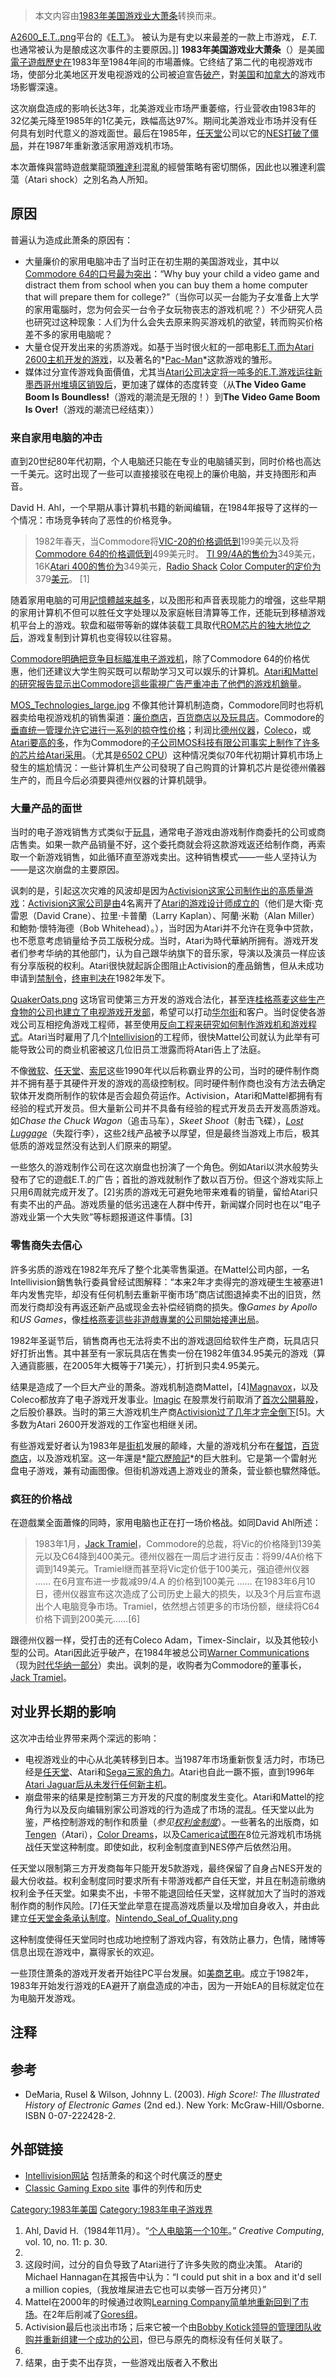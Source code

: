 > 本文内容由[1983年美国游戏业大萧条](https://zh.wikipedia.org/wiki/1983年美国游戏业大萧条)转换而来。


[A2600_E.T..png](https://zh.wikipedia.org/wiki/File:A2600_E.T..png "fig:A2600_E.T..png")平台的《[E.T.](https://zh.wikipedia.org/wiki/E.T.外星人_\(1983年游戏\) "wikilink")》。 被认为是有史以来最差的一款上市游戏， *E.T.* 也通常被认为是酿成这次事件的主要原因。\]\] **1983年美国游戏业大萧条**（）是美國[電子遊戲歷史在](https://zh.wikipedia.org/wiki/電子遊戲歷史 "wikilink")1983年至1984年间的市場蕭條。它终结了第二代的电视游戏市场，使部分北美地区开发电视游戏的公司被迫宣告[破产](https://zh.wikipedia.org/wiki/破产 "wikilink")，對[美国](../Page/美国.md "wikilink")和[加拿大](../Page/加拿大.md "wikilink")的游戏市场影響深遠。

这次崩盘造成的影响长达3年，北美游戏业市场严重萎缩，行业营收由1983年的32亿美元降至1985年的1亿美元，跌幅高达97%。期间北美游戏业市场并没有任何具有划时代意义的游戏面世。最后在1985年，[任天堂](../Page/任天堂.md "wikilink")公司以它的[NES打破了僵局](../Page/红白机.md "wikilink")，并在1987年重新激活家用游戏机市场。

本次蕭條與當時遊戲業龍頭[雅達利](../Page/雅達利.md "wikilink")混亂的經營策略有密切關係，因此也以雅達利震蕩（Atari shock）之別名為人所知。

## 原因

普遍认为造成此萧条的原因有：

  - 大量廉价的家用电脑冲击了当时正在初生期的美国游戏业，其中以[Commodore 64的口号最为突出](https://zh.wikipedia.org/wiki/Commodore_64 "wikilink")：“Why buy your child a video game and distract them from school when you can buy them a home computer that will prepare them for college?”（当你可以买一台能为子女准备上大学的家用電腦时，您为何会买一台令子女玩物丧志的游戏机呢？）不少研究人员也研究过这种现象：人们为什么会失去原来购买游戏机的欲望，转而购买价格差不多的家用电脑呢？
  - 大量仓促开发出来的劣质游戏。如基于当时很火紅的一部电影[E.T.而为](https://zh.wikipedia.org/wiki/E.T. "wikilink")[Atari 2600主机开发的](https://zh.wikipedia.org/wiki/Atari_2600 "wikilink")[游戏](https://zh.wikipedia.org/wiki/E.T.外星人_\(1983年游戏\) "wikilink")，以及著名的*[Pac-Man](https://zh.wikipedia.org/wiki/Pac-Man "wikilink")*这款游戏的雏形。
  - 媒体过分宣传游戏負面價值，尤其当[Atari公司决定](https://zh.wikipedia.org/wiki/Atari "wikilink")[将一吨多的E.T.游戏运往新墨西哥州堆填区销毁后](../Page/雅达利游戏掩埋事件.md "wikilink")，更加速了媒体的态度转变（从**The Video Game Boom Is Boundless\!**（游戏的潮流是无限的！）到**The Video Game Boom Is Over\!**（游戏的潮流已经结束））

### 来自家用电脑的冲击

直到20世纪80年代初期，个人电脑还只能在专业的电脑铺买到，同时价格也高达一千美元。这时出现了一些可以直接接驳在电视上的廉价电脑，并支持图形和声音。

David H. Ahl，一个早期从事计算机书籍的新闻编辑，在1984年报导了这样的一个情况：市场竞争转向了恶性的价格竞争。

> 1982年春天，当Commodore将[VIC-20的价格调低到](https://zh.wikipedia.org/wiki/Commodore_VIC-20 "wikilink")199美元以及将[Commodore 64的价格调低到](https://zh.wikipedia.org/wiki/Commodore_64 "wikilink")499美元时。 [TI 99/4A的售价为](https://zh.wikipedia.org/wiki/Texas_Instruments_TI-99/4A "wikilink")349美元，16K[Atari 400的售价为](https://zh.wikipedia.org/wiki/Atari_8-bit_family "wikilink")349美元，[Radio Shack](https://zh.wikipedia.org/wiki/Radio_Shack "wikilink") [Color Computer的定价为](https://zh.wikipedia.org/wiki/Tandy_Color_Computer "wikilink")379[美元](../Page/美元.md "wikilink")。 \[1\]

随着家用电脑的可用[記憶體越来越多](https://zh.wikipedia.org/wiki/記憶體 "wikilink")，以及图形和声音表现能力的增强，这些早期的家用计算机不但可以胜任文字处理以及家庭帐目清算等工作，还能玩到移植游戏机平台上的游戏。软盘和磁带等新的媒体装载工具取代[ROM芯片的独大地位之后](https://zh.wikipedia.org/wiki/ROM "wikilink")，游戏复制到计算机也变得较以往容易。

[Commodore明确把竞争目标瞄准电子游戏机](https://zh.wikipedia.org/wiki/Commodore "wikilink")，除了Commodore 64的价格优惠，他们还建议大学生购买既可以帮助学习又可以娱乐的计算机。[Atari和](https://zh.wikipedia.org/wiki/Atari "wikilink")[Mattel的研究报告显示出Commodore這些電視广告严重冲击了他們的游戏机銷量](https://zh.wikipedia.org/wiki/Mattel "wikilink")。

[MOS_Technologies_large.jpg](https://zh.wikipedia.org/wiki/File:MOS_Technologies_large.jpg "fig:MOS_Technologies_large.jpg") 不像其他计算机制造商，Commodore同时也将机器卖给电视游戏机的销售渠道：[廉价商店](https://zh.wikipedia.org/wiki/廉价商店 "wikilink")，[百货商店以及](https://zh.wikipedia.org/wiki/百货商店 "wikilink")[玩具店](https://zh.wikipedia.org/wiki/玩具店 "wikilink")。Commodore的[垂直统一管理允许它进行一系列的](https://zh.wikipedia.org/wiki/垂直统一管理 "wikilink")[掠夺性价格](https://zh.wikipedia.org/wiki/掠夺性价格 "wikilink")；利润比[德州仪器](../Page/德州仪器.md "wikilink")，[Coleco](../Page/Coleco.md "wikilink")，或 [Atari要高的多](https://zh.wikipedia.org/wiki/Atari "wikilink")，作为Commodore的[子公司](../Page/子公司.md "wikilink")[MOS科技有限公司事实上制作了许多的](https://zh.wikipedia.org/wiki/MOS科技公司 "wikilink")[芯片给Atari采用](https://zh.wikipedia.org/wiki/芯片 "wikilink")。（尤其是[6502 CPU](../Page/MOS_6502.md "wikilink")）这种情况类似70年代初期计算机市场上發生的尴尬情況：一些计算机生产公司發現了自己购買的计算机芯片是從德州儀器生产的，而且今后必須要與德州仪器的计算机競爭。

### 大量产品的面世

当时的电子游戏销售方式类似于[玩具](../Page/玩具.md "wikilink")，通常电子游戏由游戏制作商委托的公司或商店售卖。如果一款产品销量不好，这个委托商就会将这款游戏返还给制作商，再索取一个新游戏销售，如此循环直至游戏卖出。这种销售模式——一些人坚持认为——是这次崩盘的主要原因。

讽刺的是，引起这次灾难的风波却是因为[Activision这家公司制作出的高质量游戏](https://zh.wikipedia.org/wiki/Activision "wikilink")：[Activision这家公司是由](https://zh.wikipedia.org/wiki/Activision "wikilink")4名离开了[Atari的游戏设计师成立的](https://zh.wikipedia.org/wiki/Atari "wikilink")（他们是大衛·克雷恩（David Crane）、拉里·卡普蘭（Larry Kaplan）、阿蘭·米勒（Alan Miller）和鮑勃·懷特海德（Bob Whitehead）。），当时因为Atari并不允许在竞争中贷款，也不愿意考虑销量给予员工版税分成。当时，Atari为時代華納所拥有。游戏开发者们参考华纳的其他部门，认为自己跟华纳旗下的音乐家，导演以及演员一样应该有分享版税的权利。Atari很快就起訴企图阻止Activision的產品銷售，但从未成功申请到[禁制令](https://zh.wikipedia.org/wiki/禁制令 "wikilink")，[终审判决在](https://zh.wikipedia.org/wiki/终审判决 "wikilink")1982年发下。

[QuakerOats.png](https://zh.wikipedia.org/wiki/File:QuakerOats.png "fig:QuakerOats.png") 这场官司使第三方开发的游戏合法化，甚至连[桂格燕麦这些生产食物的公司也建立了电视游戏开发部](https://zh.wikipedia.org/wiki/桂格燕麦公司 "wikilink")，希望可以打动[华尔街](../Page/华尔街.md "wikilink")和客户。当时促使各游戏公司互相挖角游戏工程师，甚至使用[反向工程来研究如何制作游戏机和游戏程式](https://zh.wikipedia.org/wiki/反向工程 "wikilink")。Atari当时雇用了几个[Intellivision](../Page/Intellivision.md "wikilink")的工程师，很快Mattel公司就认为此举有可能导致公司的商业机密被这几位旧员工泄露而将Atari告上了法庭。

不像[微软](../Page/微软.md "wikilink")、[任天堂](../Page/任天堂.md "wikilink")、[索尼](../Page/索尼.md "wikilink")这些1990年代以后称霸业界的公司，当时的硬件制作商并不拥有基于其硬件开发的游戏的高级控制权。同时硬件制作商也没有方法去确定软体开发商所制作的软体是否会超负荷运作。Activision，Atari和Mattel都拥有有经验的程式开发员。但大量新公司并不具备有经验的程式开发员去开发高质游戏。如*Chase the Chuck Wagon*（追击马车），*Skeet Shoot*（射击飞碟），*[Lost Luggage](../Page/失蹤行李.md "wikilink")*（失蹤行李），这些2线产品被予以厚望，但是最终当游戏上市后，极其低质的游戏显然没有达到人们原来的期望。

一些悠久的游戏制作公司在这次崩盘也扮演了一个角色。例如Atari以洪水般势头發布了它的遊戲E.T.的广告；首批的游戏就制作了数以百万份。但这个游戏实际上只用6周就完成开发了。\[2\]劣质的游戏无可避免地带来难看的销量，留给Atari只有卖不出的产品。游戏质量的低劣迅速在人群中传开，新闻媒介同时也在以“电子游戏业第一个大失败”等标题报道这件事情。\[3\]

### 零售商失去信心

許多劣质的游戏在1982年充斥了整个北美零售渠道。在Mattel公司内部，一名Intellivision銷售執行委員曾经试图解释：“本来2年才卖得完的游戏硬生生被塞进1年内发售完毕，却没有任何机制去重新平衡市场”商店试图退掉卖不出的旧货，然而发行商却没有再返还新产品或现金去补偿经销商的损失。像*Games by Apollo*和*US Games*，像[桂格燕麦這些非遊戲專業的公司開始接連出局](https://zh.wikipedia.org/wiki/桂格燕麦 "wikilink")。

1982年圣诞节后，销售商再也无法将卖不出的游戏退回给软件生产商，玩具店只好打折出售。其中甚至有一家玩具店在售卖一份在1982年值34.95美元的游戏（算入通貨膨脹，在2005年大概等于71美元），打折到只卖4.95美元。

结果是造成了一个巨大产业的萧条。游戏机制造商Mattel，\[4\][Magnavox](https://zh.wikipedia.org/wiki/Magnavox "wikilink")，以及Coleco都放弃了电子游戏开发事业。[Imagic](https://zh.wikipedia.org/wiki/Imagic "wikilink") 在股票发行前取消了[首次公開募股](https://zh.wikipedia.org/wiki/首次公開募股 "wikilink")，之后股价暴跌。当时的第三大游戏机生产商[Activision过了几年才完全倒下](https://zh.wikipedia.org/wiki/Activision "wikilink")\[5\]。大多数为Atari 2600开发游戏的工作室也相继关闭。

有些游戏爱好者认为1983年是[街机](../Page/街机.md "wikilink")发展的颠峰，大量的游戏机分布在[餐馆](../Page/餐馆.md "wikilink")，[百货商店](https://zh.wikipedia.org/wiki/百货商店 "wikilink")，以及游戏机室。这一年還是*[龍穴歷險記](../Page/龍穴歷險記.md "wikilink")*的巨大胜利。它是第一个雷射光盘电子游戏，兼有动画图像。但街机游戏遇上游戏业的萧条，营业额也驟然降低。

### 疯狂的价格战

在遊戲業全面蕭條的同時，家用电脑也正在打一场价格战。如同David Ahl所述：

> 1983年1月，[Jack Tramiel](https://zh.wikipedia.org/wiki/Jack_Tramiel "wikilink")，Commodore的总裁，将Vic的价格降到139美元以及C64降到400美元。德州仪器在一周后才进行反击：将99/4A价格下调到149美元。Tramiel继而甚至将Vic定价低于100美元，强迫德州仪器 …… 在6月宣布进一步裁减99/4.A 的价格到100美元 …… 在1983年6月10日，德州仪器宣布这次造成了公司历史上最大的损失，以及3个月后宣布退出个人电脑竞争市场。Tramiel，依然想占领更多的市场份额，继续将C64价格下调到200美元……\[6\]

跟德州仪器一样，受打击的还有Coleco Adam，Timex-Sinclair，以及其他较小型的公司。Atari因此近乎破产，在1984年被总公司[Warner Communications](https://zh.wikipedia.org/wiki/Warner_Communications "wikilink")（现为[时代华纳一部分](https://zh.wikipedia.org/wiki/时代华纳 "wikilink")）卖出。讽刺的是，收购者为Commodore的董事长，[Jack Tramiel](https://zh.wikipedia.org/wiki/Jack_Tramiel "wikilink")。

## 对业界长期的影响

这次冲击给业界带来两个深远的影响：

  - 电视游戏业的中心从北美转移到日本。当1987年市场重新恢复活力时，市场已经是[任天堂](../Page/任天堂.md "wikilink")、Atari和[Sega三家的角力](https://zh.wikipedia.org/wiki/Sega "wikilink")。Atari也自此一蹶不振，直到1996年[Atari Jaguar后从未发行任何新主机](https://zh.wikipedia.org/wiki/Atari_Jaguar "wikilink")。
  - 崩盘带来的结果是控制第三方开发的尺度的制度发生变化。Atari和Mattel的挖角行为以及反向编辑别家公司游戏的行为造成了市场的混乱。任天堂以此为鉴，严格控制游戏的制作和质量（*参见[权利金制度](https://zh.wikipedia.org/wiki/权利金制度 "wikilink")*）。一些著名的出版商，如[Tengen](https://zh.wikipedia.org/wiki/Tengen "wikilink")（Atari），[Color Dreams](https://zh.wikipedia.org/wiki/Color_Dreams "wikilink")，以及[Camerica试图在](https://zh.wikipedia.org/wiki/Camerica "wikilink")8位元游戏机市场挑战任天堂这种制度。即使如此，权利金制度直到NES停产后依然沿用。

任天堂以限制第三方开发商每年只能开发5款游戏，最终保留了自身占NES开发的最大份收益。权利金制度同时要求所有卡带游戏都产自任天堂，并且在制造前缴纳权利金予任天堂。如果卖不出，卡带不能退回给任天堂，这样就加大了当时的游戏制作商的制作风险。\[7\]任天堂此举意在提高游戏质量以及增加自身收入，并由此建立[任天堂金条承认制度](https://zh.wikipedia.org/wiki/任天堂金条承认制度 "wikilink")。[Nintendo_Seal_of_Quality.png](https://zh.wikipedia.org/wiki/File:Nintendo_Seal_of_Quality.png "fig:Nintendo_Seal_of_Quality.png")

这种制度使得任天堂同时也成功地控制了游戏内容，有效防止暴力，色情，赌博等信息出现在游戏中，赢得家长的欢迎。

一些顶住萧条的游戏开发者开始往PC平台发展。如[美商艺电](https://zh.wikipedia.org/wiki/EA "wikilink")。成立于1982年，1983年开始发行游戏的EA避开了崩盘造成的冲击，因为一开始EA的目标就定位在为电脑开发游戏。

## 注释

<div style="font-size: 90%">

<references />

</div>

## 参考

  - DeMaria, Rusel & Wilson, Johnny L. (2003). *High Score\!: The Illustrated History of Electronic Games* (2nd ed.). New York: McGraw-Hill/Osborne. ISBN 0-07-222428-2.

## 外部链接

  - [Intellivision网站](https://web.archive.org/web/20180517085312/http://www.intellivisionlives.com/) 包括萧条的和这个时代廣泛的歷史
  - [Classic Gaming Expo site](http://www.cgexpo.com) 事件的列传和历史

[Category:1983年美国](https://zh.wikipedia.org/wiki/Category:1983年美国 "wikilink") [Category:1983年电子游戏界](https://zh.wikipedia.org/wiki/Category:1983年电子游戏界 "wikilink")

1.  Ahl, David H.（1984年11月）。“[个人电脑第一个10年](http://www.atarimagazines.com/creative/v10n11/30_The_first_decade_of_perso.php)。” *Creative Computing*, vol. 10, no. 11: p. 30.
2.
3.  这段时间，过分的自负导致了Atari进行了许多失败的商业决策。 Atari的Michael Hannagan在其报告中认为：“I could put shit in a box and it'd sell a million copies,（我放堆屎进去它也可以卖够一百万分拷贝）”
4.  Mattel在2000年的时候通过收购[Learning Company简单地重新回到了市场](https://zh.wikipedia.org/wiki/Learning_Company "wikilink")。在2年后削减了[Gores组](https://zh.wikipedia.org/wiki/Gores组 "wikilink")。
5.  Activision最后也淡出市场；后来它被一个由[Bobby Kotick领导的管理团队收购并重新组建一个成功的公司](https://zh.wikipedia.org/wiki/Bobby_Kotick "wikilink")，但已与原先的商标没有任何关联了。
6.
7.  结果，由于卖不出存货，一些游戏出版者入不敷出